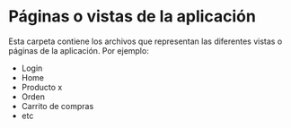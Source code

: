 # Páginas o vistas de la aplicación

Esta carpeta contiene los archivos que representan las diferentes vistas o páginas de la aplicación. Por ejemplo:

- Login
- Home
- Producto x
- Orden
- Carrito de compras
- etc
